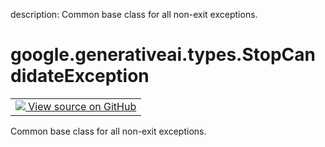 description: Common base class for all non-exit exceptions.

<div itemscope itemtype="http://developers.google.com/ReferenceObject">
<meta itemprop="name" content="google.generativeai.types.StopCandidateException" />
<meta itemprop="path" content="Stable" />
</div>

# google.generativeai.types.StopCandidateException

<!-- Insert buttons and diff -->

<table class="tfo-notebook-buttons tfo-api nocontent">
<td>
  <a target="_blank" href="https://github.com/google/generative-ai-python/blob/master/google/generativeai/types/generation_types.py#L68-L69">
    <img src="https://www.tensorflow.org/images/GitHub-Mark-32px.png" />
    View source on GitHub
  </a>
</td>
</table>



Common base class for all non-exit exceptions.

<!-- Placeholder for "Used in" -->


